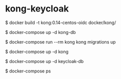 # kong-keycloak

$ docker build -t kong:0.14-centos-oidc docker/kong/

$ docker-compose up -d kong-db

$ docker-compose run --rm kong kong migrations up

$ docker-compose up -d kong

$ docker-compose up -d keycloak-db

$ docker-compose ps

